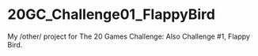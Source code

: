# 20GC_Challenge01_FlappyBird
My /other/ project for The 20 Games Challenge: Also Challenge #1, Flappy Bird.
